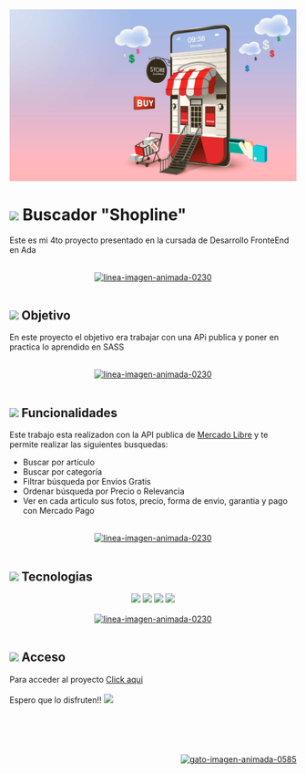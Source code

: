 <img src="./tienda-online.jpg" alt="Imagen de pagina principal" whidth = "100%">

<br />

# <img src="https://img.icons8.com/external-icongeek26-outline-gradient-icongeek26/26/000000/external-id-card-essentials-icongeek26-outline-gradient-icongeek26.png"/> Buscador "Shopline"

Este es mi 4to proyecto presentado en la cursada de Desarrollo FronteEnd en Ada

<br />

<div style="text-align: center"><a href="https://www.gifsanimados.org/cat-lineas-562.htm"><img src="https://www.gifsanimados.org/data/media/562/linea-imagen-animada-0230.gif" alt="linea-imagen-animada-0230" /></a></div>

<br /> 

## <img src="https://img.icons8.com/nolan/26/goal.png"/> Objetivo 

En este proyecto el objetivo era trabajar con una APi publica y poner en practica lo aprendido en SASS

<br /> 


<div style="text-align: center"><a href="https://www.gifsanimados.org/cat-lineas-562.htm"><img src="https://www.gifsanimados.org/data/media/562/linea-imagen-animada-0230.gif" alt="linea-imagen-animada-0230" /></a></div>


<br /> 

## <img src="https://img.icons8.com/nolan/26/refresh.png"/> Funcionalidades 
Este trabajo esta realizadon con la API publica de [Mercado Libre](https://developers.mercadolibre.com.ar/es_ar) y te permite realizar las siguientes busquedas:

<ul>
<li>Buscar por artículo</li>
<li>Buscar por categoría</li>
<li>Filtrar búsqueda por Envios Gratis</li>
<li>Ordenar búsqueda por Precio o Relevancia</li>
<li>Ver en cada articulo sus fotos, precio, forma de envio, garantia y pago con Mercado Pago </li>
</ul>

<br /> 


<div style="text-align: center"><a href="https://www.gifsanimados.org/cat-lineas-562.htm"><img src="https://www.gifsanimados.org/data/media/562/linea-imagen-animada-0230.gif" alt="linea-imagen-animada-0230" /></a></div>


<br /> 


## <img src="https://img.icons8.com/external-photo3ideastudio-gradient-photo3ideastudio/26/000000/external-computer-gadget-photo3ideastudio-gradient-photo3ideastudio.png"/> Tecnologias 


<div style="text-align: center">
<img src="https://img.icons8.com/external-tal-revivo-shadow-tal-revivo/48/000000/external-html-5-is-a-software-solution-stack-that-defines-the-properties-and-behaviors-of-web-page-logo-shadow-tal-revivo.png"/>
<img src="https://img.icons8.com/color/48/000000/css3.png"/>
<img src="https://img.icons8.com/color/48/000000/javascript--v1.png"/>
<img src="https://img.icons8.com/color/50/000000/sass.png"/>

</div>

<br /> 

<div style="text-align: center"><a href="https://www.gifsanimados.org/cat-lineas-562.htm"><img src="https://www.gifsanimados.org/data/media/562/linea-imagen-animada-0230.gif" alt="linea-imagen-animada-0230" /></a></div>



<br /> 



## <img src="https://img.icons8.com/external-icongeek26-outline-gradient-icongeek26/26/000000/external-hand-mobile-application-icongeek26-outline-gradient-icongeek26.png"/> Acceso

Para acceder al proyecto [Click aqui](https://ceciliarr.github.io/Buscador/) 
<br />
<br />
Espero que lo disfruten!! <img src="https://img.icons8.com/nolan/26/filled-like.png"/>

<br />
<br />

#

<div style="text-align: right"><a href="https://www.gifsanimados.org/cat-gatos-209.htm"><img src="https://www.gifsanimados.org/data/media/209/gato-imagen-animada-0585.gif" alt="gato-imagen-animada-0585"  /></a></div>